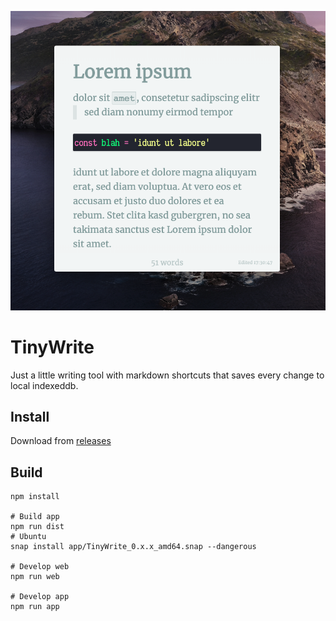 ![Screenshot](/screenshot.png)

# TinyWrite

Just a little writing tool with markdown shortcuts that saves every change to
local indexeddb.

## Install

Download from [releases](https://github.com/dennis84/tiny-write/releases)

## Build

```
npm install

# Build app
npm run dist
# Ubuntu
snap install app/TinyWrite_0.x.x_amd64.snap --dangerous

# Develop web
npm run web

# Develop app
npm run app
```
